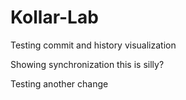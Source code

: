 # Kollar-Lab

Testing commit and history visualization

Showing synchronization this is silly?


Testing another change